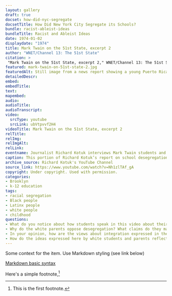 ```yaml
--- 
layout: gallery
draft: true
docset: how-did-nyc-segregate
docsetTitle: How Did New York City Segregate its Schools?
bundle: racist-ableist-ideas
bundleTitle: Racist and Ableist Ideas
date: 1974-01-02
displaydate: "1974"
title: Mark Twain on the 51st State, excerpt 2
author: "WNET/Channel 13: The 51st State"
citation: >
 "Mark Twain on the 51st State, excerpt 2," WNET/Channel 13: The 51st State, in New York City Civil Rights History Project, Accessed: [Month Day, Year], https://nyccivilrightshistory.org/gallery/mark-twain-on-51st-state-2.
featured: mark-twain-on-51st-state-2.jpg
featuredAlt: Still image from a news report showing a young Puerto Rican woman being interviewed
detailedDescr: 
embed: 
embedTitle: 
text: 
mapembed: 
audio: 
audioTitle: 
audioTranscript: 
video: 
  srcType: youtube
  srcLink: ubVtpvvf2H4
videoTitle: Mark Twain on the 51st State, excerpt 2
relTitle: 
relImg: 
relImgAlt: 
relLink: 
eventname: Journalist Richard Kotuk interviews Mark Twain students and parents about school desegregation.
caption: This portion of Richard Kotuk’s report on school desegregation at Mark Twain Junior High School includes interviews with Black, Puerto Rican, and white students and families.
archive_source: Richard Kotuk's YouTube Channel
source_link: https://www.youtube.com/watch?v=Nh1zlTAf_gA
copyright: Under copyright. Used with permission.
categories: 
- Brooklyn
- k-12 education
tags: 
- racial segregation
- Black people
- Latinx people
- white people
- childhood
questions: 
- What do you notice about how students speak in this video about their school, their community, and their fellow students? Where do the students agree, and where do they disagree? 
- Why do the white parents oppose desegregation? What claims do they make about busing and paying taxes? 
- In your opinion, how are the views about integration expressed in these videos similar and different from those expressed by students and parents today?
- How do the ideas expressed here by white students and parents reflect or connect to racist ideas of the time, including those represented in the [Moynihan Report](/topics/how-did-nyc-segregate/racist-ableist-ideas/the-controversial-moynihan-report)?
--- 
```


Some context for the item. Use Markdown styling (see link below)

[Markdown basic syntax](https://www.markdownguide.org/basic-syntax/)

Here's a simple footnote,[^1]

[^1]: This is the first footnote.
